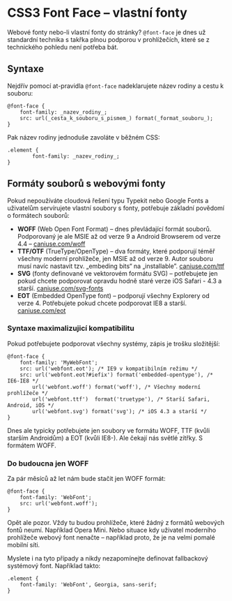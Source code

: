 CSS3 Font Face – vlastní fonty
==============================

Webové fonty nebo-li vlastní fonty do stránky? `@font-face` je dnes už standardní technika s takřka plnou podporou v prohlížečích, které se z technického pohledu není potřeba bát.

Syntaxe
-------

Nejdřív pomocí at-pravidla `@font-face` nadeklarujete název rodiny a cestu k souboru:

	@font-face {
		font-family: _nazev_rodiny_;
		src: url(_cesta_k_souboru_s_pismem_) format(_format_souboru_);
	}

Pak název rodiny jednoduše zavoláte v běžném CSS:
	
	.element {
			font-family: _nazev_rodiny_;
	}


Formáty souborů s webovými fonty
--------------------------------

Pokud nepoužíváte cloudová řešení typu Typekit nebo Google Fonts a uživatelům servírujete vlastní soubory s fonty, potřebuje základní povědomí o formátech souborů:

* **WOFF** (Web Open Font Format) – dnes převládající formát souborů. Podporovaný je ale MSIE až od verze 9 a Android Browserem od verze 4.4 – [caniuse.com/woff](http://caniuse.com/woff)
* **TTF/OTF** (TrueType/OpenType) – dva formáty, které podporují téměř všechny moderní prohlížeče, jen MSIE až od verze 9. Autor souboru musí navíc nastavit tzv. „embeding bits“ na „installable”. [caniuse.com/ttf](http://caniuse.com/ttf)
* **SVG** (fonty definované ve vektorovém formátu SVG) – potřebujete jen pokud chcete podporovat opravdu hodně staré verze iOS Safari - 4.3 a starší. [caniuse.com/svg-fonts](http://caniuse.com/svg-fonts)
* **EOT** (Embedded OpenType font) – podporují všechny Explorery od verze 4. Potřebujete pokud chcete podporovat IE8 a starší. [caniuse.com/eot](http://caniuse.com/eot)

### Syntaxe maximalizujicí kompatibilitu

Pokud potřebujete podporovat všechny systémy, zápis je trošku složitější:

	@font-face {
		font-family: 'MyWebFont';
		src: url('webfont.eot'); /* IE9 v kompatibilním režimu */
		src: url('webfont.eot?#iefix') format('embedded-opentype'), /* IE6-IE8 */
			url('webfont.woff') format('woff'), /* Všechny moderní prohlížeče */
			url('webfont.ttf')  format('truetype'), /* Starší Safari, Android, iOS */
			url('webfont.svg') format('svg'); /* iOS 4.3 a starší */
	}

Dnes ale typicky potřebujete jen soubory ve formátu WOFF, TTF (kvůli starším Androidům) a EOT (kvůli IE8-). Ale čekají nás světlé zítřky. S formátem WOFF.

### Do budoucna jen WOFF

Za pár měsíců až let nám bude stačit jen WOFF formát:

	@font-face {
		font-family: 'WebFont';
		src: url('webfont.woff');
	}


Opět ale pozor. Vždy tu budou prohlížeče, které žádný z formátů webových fontů neumí. Například Opera Mini. Nebo situace kdy uživatel moderního prohlížeče webový font nenačte – například proto, že je na velmi pomalé mobilní síti.

Myslete i na tyto případy a nikdy nezapomínejte definovat fallbackový systémový font. Například takto:

	.element {
		font-family: 'WebFont', Georgia, sans-serif;
	}
